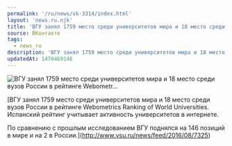 ```yaml
---
permalink: '/ru/news/vk-3314/index.html'
layout: 'news.ru.njk'
title: 'ВГУ занял 1759 место среди университетов мира и 18 место среди вузов России в рейтинге Webometr…'
source: ВКонтакте
tags:
  - news_ru
description: 'ВГУ занял 1759 место среди университетов мира и 18 место среди вузов России в рейтинге Webometr…'
updatedAt: 1470469146
---
```

![ВГУ занял 1759 место среди университетов мира и 18 место среди вузов России в рейтинге Webometr…](https://sun9-6.userapi.com/c631321/v631321121/3f983/2EWjwVxEr5I.jpg)

[ВГУ занял 1759 место среди университетов мира и 18 место среди вузов России в рейтинге Webometrics Ranking of World Universities. Испанский рейтинг учитывает активность университетов в интернете.
 
По сравнению с прошлым исследованием ВГУ поднялся на 146 позиций в мире и на 2 в России.](http://www.vsu.ru/news/feed/2016/08/7325)
